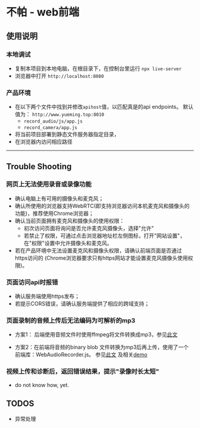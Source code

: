 # 不帕 - web前端

<!-- ## 语音诊断

## 面部诊断 -->


## 使用说明


### 本地调试
- 复制本项目到本地电脑，在根目录下，在控制台里运行 ```npx live-server```
- 浏览器中打开 ```http://localhost:8080```

### 产品环境
- 在以下两个文件中找到并修改```apihost```值，以匹配真是的api endpoints。 默认值为： ```http://www.yueming.top:8010```
  - ```record_audio/js/app.js```
  - ```record_camera/app.js```
- 将当前项目部署到静态文件服务器指定目录，
- 在浏览器内访问相应路径



---

## Trouble Shooting

### 网页上无法使用录音或录像功能
- 确认电脑上有可用的摄像头和麦克风；
- 确认所使用的浏览器支持WebRTC(即支持浏览器访问本机麦克风和摄像头的功能)，推荐使用Chrome浏览器；
- 确认当前页面拥有麦克风和摄像头的使用权限：
  - 初次访问页面将询问是否允许麦克风摄像头，选择"允许"
  - 若禁止了权限，可通过点击浏览器地址栏左侧图标，打开"网站设置"，在"权限"设置中允许摄像头和麦克风。
- 若在产品环境中无法设置麦克风和摄像头权限，请确认前端页面是否通过https访问的 (Chrome浏览器要求只有https网站才能设置麦克风摄像头使用权限)。


### 页面访问api时报错
- 确认服务端使用https发布；
- 若提示CORS错误，请确认服务端提供了相应的跨域支持；


### 页面录制的音频上传后无法编码为可解析的mp3

- 方案1： 后端使用音频文件时使用ffmpeg将文件转换成mp3，参见[此文](https://medium.com/jeremy-gottfrieds-tech-blog/javascript-tutorial-record-audio-and-encode-it-to-mp3-2eedcd466e78)

- 方案2：在前端将音频的binary blob 文件转换为mp3后再上传，使用了一个前端库：WebAudioRecorder.js。 参见[此文](https://blog.addpipe.com/using-webaudiorecorder-js-to-record-audio-on-your-website/) 及相关[demo](https://addpipe.com/simple-web-audio-recorder-demo/)


### 视频上传和诊断后，返回错误结果，提示"录像时长太短"
- do not know how, yet.



## TODOS
- 异常处理
